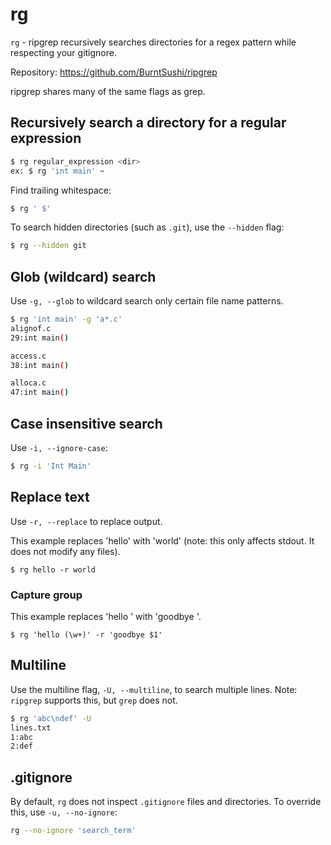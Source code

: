 # rg

`rg` - ripgrep recursively searches directories for a regex pattern while respecting your gitignore.

Repository: https://github.com/BurntSushi/ripgrep

ripgrep shares many of the same flags as grep.

## Recursively search a directory for a regular expression
```bash
$ rg regular_expression <dir>
ex: $ rg 'int main' ~
```

Find trailing whitespace:
```bash
$ rg ' $'
```

To search hidden directories (such as `.git`), use the `--hidden` flag:
```bash
$ rg --hidden git
```

## Glob (wildcard) search
Use `-g, --glob` to wildcard search only certain file name patterns.
```bash
$ rg 'int main' -g 'a*.c'
alignof.c
29:int main()

access.c
38:int main()

alloca.c
47:int main()
```

## Case insensitive search
Use `-i, --ignore-case`:
```bash
$ rg -i 'Int Main'
```

## Replace text
Use `-r, --replace` to replace output.

This example replaces 'hello' with 'world' (note: this only affects stdout. It does not modify any files).

`$ rg hello -r world`

### Capture group
This example replaces 'hello <word>' with 'goodbye <word>'.

`$ rg 'hello (\w+)' -r 'goodbye $1'`

## Multiline
Use the multiline flag, `-U, --multiline`, to search multiple lines. Note: `ripgrep` supports this, but `grep` does not.
```bash
$ rg 'abc\ndef' -U
lines.txt
1:abc
2:def
```

## .gitignore
By default, `rg` does not inspect `.gitignore` files and directories. To override this, use `-u, --no-ignore`:

```bash
rg --no-ignore 'search_term'
```
